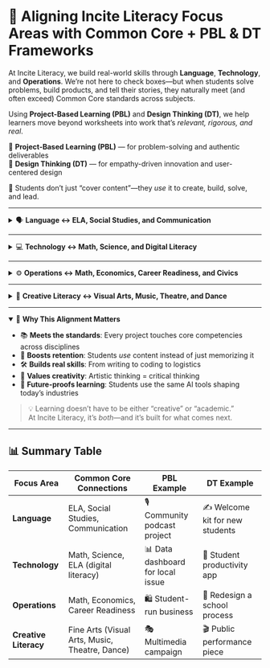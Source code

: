 
# 🔗 Aligning Incite Literacy Focus Areas with Common Core + PBL & DT Frameworks

At Incite Literacy, we build real-world skills through **Language**, **Technology**, and **Operations**. We’re not here to check boxes—but when students solve problems, build products, and tell their stories, they naturally meet (and often exceed) Common Core standards across subjects.

Using **Project-Based Learning (PBL)** and **Design Thinking (DT)**, we help learners move beyond worksheets into work that’s *relevant, rigorous, and real*.

🔹 **Project-Based Learning (PBL)** — for problem-solving and authentic deliverables  
🔹 **Design Thinking (DT)** — for empathy-driven innovation and user-centered design

 🎯 Students don’t just “cover content”—they *use* it to create, build, solve, and lead.

---

<details>
<summary>🗣️ <strong>Language ↔ ELA, Social Studies, and Communication</strong></summary>

**📘 Common Core Connections:**  
- Reading complex texts and understanding perspectives  
- Writing arguments, explanations, and narratives  
- Conducting research and citing sources  
- Engaging in collaborative discussions and presentations  
- Media and digital literacy  

**🔍 Incite Focus:**  
- Storytelling, persuasive writing, and audience targeting  
- Scriptwriting, content creation, and editing  
- Using AI to draft, revise, translate, and refine writing  

**💡 PBL Example:**  
> 🎙️ *Produce a podcast series called “Voices of Our Community.”*  
> - Conduct historical and personal research (Reading & Social Studies)  
> - Script and narrate each episode (Writing & Speaking)  
> - Use AI for transcripts, summaries, and distribution (Digital Literacy)

**💡 DT Example:**  
> ✍️ *Design a “Welcome Kit” for students new to your school or community.*  
> - Interview newcomers to understand their needs (Empathy & Listening)  
> - Prototype flyers, mini-guides, or videos (Writing & Media Literacy)  
> - Use AI to improve layout, visuals, or translations (Editing & Publishing)

**🔧 Useful AI Tools:**  
- **ChatGPT** – drafting and revising text  
- **Otter.ai** – interview transcription  
- **Canva Magic Write** – layout and written content  
- **DeepL or Google Translate** – multilingual accessibility  

</details>

---

<details>
<summary>💻 <strong>Technology ↔ Math, Science, and Digital Literacy</strong></summary>

**📘 Common Core Connections:**  
- Mathematical practices: logic, precision, data analysis  
- Scientific practices: modeling, inquiry, systems thinking  
- ELA standards related to digital tools, analysis, and collaboration  

**🔍 Incite Focus:**  
- Coding, automation, and problem-solving  
- Research and data-driven decision-making  
- Ethical use of technology and AI fluency  

**💡 PBL Example:**  
> 📊 *Design a digital dashboard to track a local issue (e.g., food waste, transit use).*  
> - Collect and interpret real data (Math & Science)  
> - Write a report with AI support (ELA & Tech Standards)  
> - Present findings with visualizations (Digital Presentation)

**💡 DT Example:**  
> 📱 *Prototype a productivity app for students.*  
> - Interview users to define features (Empathy & Math logic)  
> - Use AI to help build a basic layout or working prototype (Tech Fluency)  
> - Iterate based on testing and feedback (User-Centered Design)

**🔧 Useful AI Tools:**  
- **Replit + Copilot** – assisted coding  
- **Uizard or Figma AI** – interface prototyping  
- **Google Sheets + GPT plugins** – data analysis and visualization  
- **RunwayML** – dynamic, AI-assisted presentations

</details>

---

<details>
<summary>⚙️ <strong>Operations ↔ Math, Economics, Career Readiness, and Civics</strong></summary>

**📘 Common Core Connections:**  
- Solving multi-step problems and applying ratios (Math)  
- Understanding economic systems and budgeting (Social Studies)  
- Collaborating and presenting proposals (Speaking & Career Electives)  

**🔍 Incite Focus:**  
- Entrepreneurship, logistics, and workflow design  
- Time and resource management using modern tools  
- Systems thinking applied to everyday challenges  

**💡 PBL Example:**  
> 🛍️ *Launch a student-run business (pop-up shop or service).*  
> - Budget using real numbers and forecasts (Math)  
> - Plan roles, timelines, and logistics (Career Readiness)  
> - Use AI to generate marketing content or branding assets

**💡 DT Example:**  
> 🔄 *Redesign a school or community process (e.g., meal plans, recycling, access).*  
> - Interview stakeholders and identify inefficiencies (Empathy)  
> - Prototype a more effective system (Workflow Design)  
> - Use AI to simulate improvements or communicate changes

**🔧 Useful AI Tools:**  
- **Notion AI** – planning and organization  
- **Copy.ai** or **Jasper** – business writing and campaigns  
- **Looka** or **Canva AI** – brand visuals and logos  
- **ChatGPT + Google Sheets** – modeling inventory or profit margins

</details>

---

<details>
<summary>🎨 <strong>Creative Literacy ↔ Visual Arts, Music, Theatre, and Dance</strong></summary>

**📘 Core Standards Connections (Fine Arts TEKS / Common Arts Standards):**  
- Visual composition and critique  
- Music composition and performance  
- Theatre as storytelling and collaboration  
- Dance as interpretation and communication  

**🔍 Incite Focus:**  
- Using artistic forms to communicate meaning and solve problems  
- Blending analog creativity with AI-powered tools  
- Designing performances, visuals, and campaigns that resonate  

**💡 PBL Example:**  
> 🎭 *Create a multimedia campaign around a social issue.*  
> - Design posters, visuals, or short videos (Art Standards)  
> - Compose music or spoken word (Music/Theatre)  
> - Use AI tools to animate, remix, or translate (Digital Integration)

**💡 DT Example:**  
> 🎬 *Design a visual performance piece for a public space or digital platform.*  
> - Interview community members about local identity (Empathy)  
> - Use AI to develop visuals, soundscapes, or lighting ideas  
> - Present a piece that blends technology and human movement

**🔧 Useful AI Tools:**  
- **Soundraw** or **Boomy** – generate original music  
- **DALL·E** or **Adobe Firefly** – artwork and photo styles  
- **ElevenLabs** – audio narration or dialogue  
- **Pika Labs** or **RunwayML** – edit or enhance videos

</details>

---

<details open>
<summary>🚀 <strong>Why This Alignment Matters</strong></summary>

- 📚 **Meets the standards**: Every project touches core competencies across disciplines  
- 🧠 **Boosts retention**: Students *use* content instead of just memorizing it  
- 🛠️ **Builds real skills**: From writing to coding to logistics  
- 🎨 **Values creativity**: Artistic thinking = critical thinking  
- 🤖 **Future-proofs learning**: Students use the same AI tools shaping today’s industries

> 💡 Learning doesn’t have to be either “creative” or “academic.”  
> At Incite Literacy, it’s *both*—and it’s built for what comes next.

</details>

---

## 📊 Summary Table

| Focus Area         | Common Core Connections                            | PBL Example                         | DT Example                             |
|--------------------|----------------------------------------------------|-------------------------------------|----------------------------------------|
| **Language**        | ELA, Social Studies, Communication                 | 🎙 Community podcast project        | ✍️ Welcome kit for new students         |
| **Technology**      | Math, Science, ELA (digital literacy)             | 📊 Data dashboard for local issue   | 📱 Student productivity app             |
| **Operations**      | Math, Economics, Career Readiness                 | 🛍 Student-run business             | 🔄 Redesign a school process            |
| **Creative Literacy** | Fine Arts (Visual Arts, Music, Theatre, Dance) | 🎭 Multimedia campaign              | 🎬 Public performance piece             |
